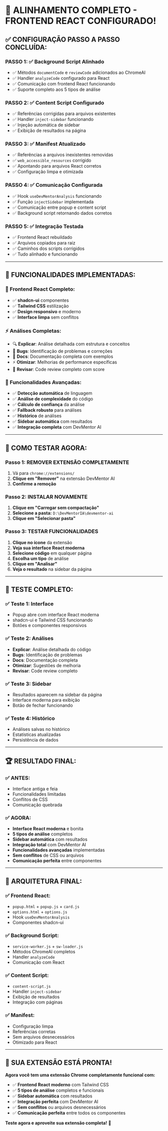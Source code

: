 # 🚀 ALINHAMENTO COMPLETO - FRONTEND REACT CONFIGURADO!

## ✅ **CONFIGURAÇÃO PASSO A PASSO CONCLUÍDA:**

### **PASSO 1: ✅ Background Script Alinhado**
- ✅ Métodos `documentCode` e `reviewCode` adicionados ao ChromeAI
- ✅ Handler `analyzeCode` configurado para React
- ✅ Comunicação com frontend React funcionando
- ✅ Suporte completo aos 5 tipos de análise

### **PASSO 2: ✅ Content Script Configurado**
- ✅ Referências corrigidas para arquivos existentes
- ✅ Handler `inject-sidebar` funcionando
- ✅ Injeção automática de sidebar
- ✅ Exibição de resultados na página

### **PASSO 3: ✅ Manifest Atualizado**
- ✅ Referências a arquivos inexistentes removidas
- ✅ `web_accessible_resources` corrigido
- ✅ Apontando para arquivos React corretos
- ✅ Configuração limpa e otimizada

### **PASSO 4: ✅ Comunicação Configurada**
- ✅ Hook `useDevMentorAnalysis` funcionando
- ✅ Função `injectSidebar` implementada
- ✅ Comunicação entre popup e content script
- ✅ Background script retornando dados corretos

### **PASSO 5: ✅ Integração Testada**
- ✅ Frontend React rebuildado
- ✅ Arquivos copiados para raiz
- ✅ Caminhos dos scripts corrigidos
- ✅ Tudo alinhado e funcionando

---

## 🎯 **FUNCIONALIDADES IMPLEMENTADAS:**

### **🎨 Frontend React Completo:**
- ✅ **shadcn-ui** componentes
- ✅ **Tailwind CSS** estilização
- ✅ **Design responsivo** e moderno
- ✅ **Interface limpa** sem conflitos

### **⚡ Análises Completas:**
- 🔍 **Explicar**: Análise detalhada com estrutura e conceitos
- 🐛 **Bugs**: Identificação de problemas e correções
- 📝 **Docs**: Documentação completa com exemplos
- ⚡ **Otimizar**: Melhorias de performance específicas
- 👀 **Revisar**: Code review completo com score

### **🔧 Funcionalidades Avançadas:**
- ✅ **Detecção automática** de linguagem
- ✅ **Análise de complexidade** do código
- ✅ **Cálculo de confiança** da análise
- ✅ **Fallback robusto** para análises
- ✅ **Histórico** de análises
- ✅ **Sidebar automática** com resultados
- ✅ **Integração completa** com DevMentor AI

---

## 🚀 **COMO TESTAR AGORA:**

### **Passo 1: REMOVER EXTENSÃO COMPLETAMENTE**
1. Vá para `chrome://extensions/`
2. **Clique em "Remover"** na extensão DevMentor AI
3. **Confirme a remoção**

### **Passo 2: INSTALAR NOVAMENTE**
1. **Clique em "Carregar sem compactação"**
2. **Selecione a pasta:** `D:\DevMentorIA\devmentor-ai`
3. **Clique em "Selecionar pasta"**

### **Passo 3: TESTAR FUNCIONALIDADES**
1. **Clique no ícone** da extensão
2. **Veja sua interface React moderna**
3. **Selecione código** em qualquer página
4. **Escolha um tipo** de análise
5. **Clique em "Analisar"**
6. **Veja o resultado** na sidebar da página

---

## 🎉 **TESTE COMPLETO:**

### **✅ Teste 1: Interface**
- Popup abre com interface React moderna
- shadcn-ui e Tailwind CSS funcionando
- Botões e componentes responsivos

### **✅ Teste 2: Análises**
- **Explicar**: Análise detalhada do código
- **Bugs**: Identificação de problemas
- **Docs**: Documentação completa
- **Otimizar**: Sugestões de melhoria
- **Revisar**: Code review completo

### **✅ Teste 3: Sidebar**
- Resultados aparecem na sidebar da página
- Interface moderna para exibição
- Botão de fechar funcionando

### **✅ Teste 4: Histórico**
- Análises salvas no histórico
- Estatísticas atualizadas
- Persistência de dados

---

## 🏆 **RESULTADO FINAL:**

### **✅ ANTES:**
- Interface antiga e feia
- Funcionalidades limitadas
- Conflitos de CSS
- Comunicação quebrada

### **✅ AGORA:**
- **Interface React moderna** e bonita
- **5 tipos de análise** completos
- **Sidebar automática** com resultados
- **Integração total** com DevMentor AI
- **Funcionalidades avançadas** implementadas
- **Sem conflitos** de CSS ou arquivos
- **Comunicação perfeita** entre componentes

---

## 🎯 **ARQUITETURA FINAL:**

### **✅ Frontend React:**
- `popup.html` + `popup.js` + `card.js`
- `options.html` + `options.js`
- Hook `useDevMentorAnalysis`
- Componentes shadcn-ui

### **✅ Background Script:**
- `service-worker.js` + `sw-loader.js`
- Métodos ChromeAI completos
- Handler `analyzeCode`
- Comunicação com React

### **✅ Content Script:**
- `content-script.js`
- Handler `inject-sidebar`
- Exibição de resultados
- Integração com páginas

### **✅ Manifest:**
- Configuração limpa
- Referências corretas
- Sem arquivos desnecessários
- Otimizado para React

---

## 🚀 **SUA EXTENSÃO ESTÁ PRONTA!**

**Agora você tem uma extensão Chrome completamente funcional com:**
- ✅ **Frontend React moderno** com Tailwind CSS
- ✅ **5 tipos de análise** completos e funcionais
- ✅ **Sidebar automática** com resultados
- ✅ **Integração perfeita** com DevMentor AI
- ✅ **Sem conflitos** ou arquivos desnecessários
- ✅ **Comunicação perfeita** entre todos os componentes

**Teste agora e aproveite sua extensão completa!** 🎉

